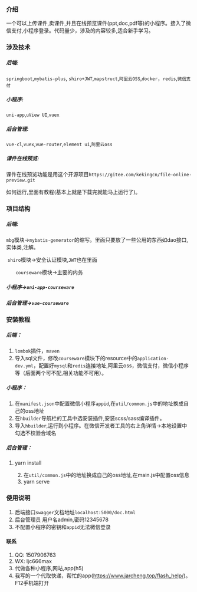 ### 介绍

一个可以上传课件,卖课件,并且在线预览课件(ppt,doc,pdf等)的小程序。接入了微信支付,小程序登录。代码量少，涉及的内容较多,适合新手学习。

### 涉及技术

##### 后端:

 `springboot`,`mybatis-plus`, `shiro+JWT`,`mapstruct`,`阿里云OSS`,`docker`，`redis`,`微信支付`

##### 小程序:

 `uni-app`,`uView UI`,`vuex`

##### 后台管理:

 `vue-cl`,`vuex`,`vue-router`,`element ui`,`阿里云oss`

##### 课件在线预览:

课件在线预览功能是用这个开源项目`https://gitee.com/kekingcn/file-online-preview.git`

如何运行,里面有教程(基本上就是下载完就能马上运行了)。

### 项目结构
##### 后端:

​	`mbg`模块->`mybatis-generator`的缩写。里面只要放了一些公用的东西如dao接口,实体类,注解。

​	`shiro`模块->安全认证模块,`JWT`也在里面

​	`	courseware`模块->主要的内务

##### 小程序->`uni-app-courseware`

##### 后台管理->`vue-courseware`

### 安装教程

##### 后端：

1.  `lombok`插件，`maven`
2.  导入sql文件，修改`courseware`模块下的resource中的`application-dev.yml`，配置好`mysql`和`redis`连接地址,阿里云oss，微信支付，微信小程序等（后面两个可不配,相关功能不可用）。

##### 小程序：

1. 在`manifest.json`中配置微信小程序`appid`,在`util/common.js`中的地址换成自己的oss地址
2. 在`hbuilder`导航栏的工具中选安装插件,安装scss/sass编译插件。
3. 导入`hbuilder`,运行到小程序。在微信开发者工具的右上角详情->本地设置中勾选不校验合域名

##### 后台管理：

1. yarn install

	2. 在`util/common.js`中的地址换成自己的oss地址,在main.js中配置oss信息
 	3. yarn serve

### 使用说明

1. 后端接口`swagger`文档地址`localhost:5000/doc.html`
2. 后台管理员 用户名admin,密码12345678
3. 不配置小程序的密钥和`appid`无法微信登录

#### 联系

1.  QQ: 1507906763
2.  WX:  ljc666max
4.  代做各种小程序,网站,app(h5)
4.  我写的一个代取快递，帮忙的app(https://www.jarcheng.top/flash_help/)。F12手机端打开
